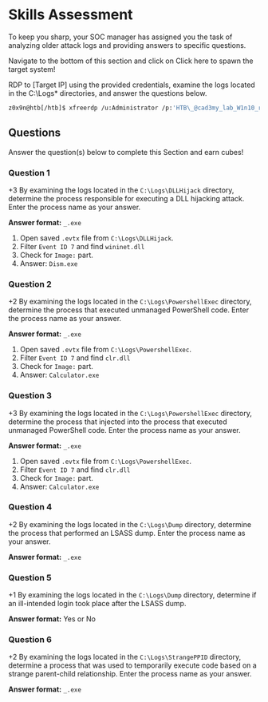 # Skills Assessment

To keep you sharp, your SOC manager has assigned you the task of analyzing older attack logs and providing answers to specific questions.

Navigate to the bottom of this section and click on Click here to spawn the target system!

RDP to [Target IP] using the provided credentials, examine the logs located in the C:\Logs\* directories, and answer the questions below.

```bash
z0x9n@htb[/htb]$ xfreerdp /u:Administrator /p:'HTB\_@cad3my_lab_W1n10_r00t!@0' /v:[Target IP] /dynamic-resolution
```

## Questions

Answer the question(s) below to complete this Section and earn cubes!

### Question 1

+3 By examining the logs located in the `C:\Logs\DLLHijack` directory, determine the process responsible for executing a DLL hijacking attack. Enter the process name as your answer.

**Answer format:** `_.exe`

1. Open saved `.evtx` file from `C:\Logs\DLLHijack`.
2. Filter `Event ID 7` and find `wininet.dll`
3. Check for `Image:` part.
4. Answer: `Dism.exe`

### Question 2

+2 By examining the logs located in the `C:\Logs\PowershellExec` directory, determine the process that executed unmanaged PowerShell code. Enter the process name as your answer.

**Answer format:** `_.exe`

1. Open saved `.evtx` file from `C:\Logs\PowershellExec`.
2. Filter `Event ID 7` and find `clr.dll`
3. Check for `Image:` part.
4. Answer: `Calculator.exe`

### Question 3

+3 By examining the logs located in the `C:\Logs\PowershellExec` directory, determine the process that injected into the process that executed unmanaged PowerShell code. Enter the process name as your answer.

**Answer format:** `_.exe`

1. Open saved `.evtx` file from `C:\Logs\PowershellExec`.
2. Filter `Event ID 7` and find `clr.dll`
3. Check for `Image:` part.
4. Answer: `Calculator.exe`

### Question 4

+2 By examining the logs located in the `C:\Logs\Dump` directory, determine the process that performed an LSASS dump. Enter the process name as your answer.

**Answer format:** `_.exe`

### Question 5

+1 By examining the logs located in the `C:\Logs\Dump` directory, determine if an ill-intended login took place after the LSASS dump.

**Answer format:** Yes or No

### Question 6

+2 By examining the logs located in the `C:\Logs\StrangePPID` directory, determine a process that was used to temporarily execute code based on a strange parent-child relationship. Enter the process name as your answer.

**Answer format:** `_.exe`
